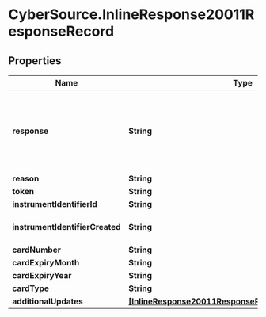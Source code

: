 # CyberSource.InlineResponse20011ResponseRecord

## Properties
Name | Type | Description | Notes
------------ | ------------- | ------------- | -------------
**response** | **String** | Valid Values:   * NAN   * NED   * ACL   * CCH   * CUR   * NUP   * UNA   * ERR   * DEC  | [optional] 
**reason** | **String** |  | [optional] 
**token** | **String** |  | [optional] 
**instrumentIdentifierId** | **String** |  | [optional] 
**instrumentIdentifierCreated** | **String** | Valid Values:   * true   * false  | [optional] 
**cardNumber** | **String** |  | [optional] 
**cardExpiryMonth** | **String** |  | [optional] 
**cardExpiryYear** | **String** |  | [optional] 
**cardType** | **String** |  | [optional] 
**additionalUpdates** | [**[InlineResponse20011ResponseRecordAdditionalUpdates]**](InlineResponse20011ResponseRecordAdditionalUpdates.md) |  | [optional] 


